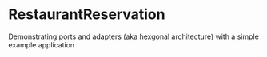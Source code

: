 # RestaurantReservation
Demonstrating ports and adapters (aka hexgonal architecture) with a simple example application
